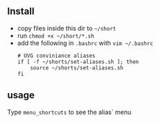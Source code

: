 ## Install
- copy files inside this dir to `~/short`
- run `chmod +x ~/short/*.sh`
- add the following in `.bashrc` with `vim ~/.bashrc`
  ```
  # UVG conviniance aliases
  if [ -f ~/shorts/set-aliases.sh ]; then
      source ~/shorts/set-aliases.sh
  fi
  ```
## usage
Type `menu_shortcuts` to see the alias` menu
